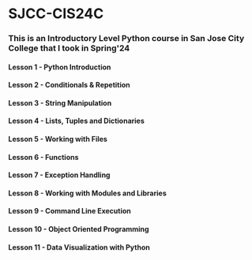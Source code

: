 # SJCC-CIS24C

### This is an Introductory Level Python course in San Jose City College that I took in Spring'24

#### Lesson 1 - Python Introduction

#### Lesson 2 - Conditionals & Repetition

#### Lesson 3 - String Manipulation

#### Lesson 4 - Lists, Tuples and Dictionaries

#### Lesson 5 - Working with Files

#### Lesson 6 - Functions

#### Lesson 7 - Exception Handling

#### Lesson 8 - Working with Modules and Libraries

#### Lesson 9 - Command Line Execution

#### Lesson 10 - Object Oriented Programming

#### Lesson 11 - Data Visualization with Python